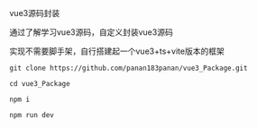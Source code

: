 vue3源码封装

通过了解学习vue3源码，自定义封装vue3源码

实现不需要脚手架，自行搭建起一个vue3+ts+vite版本的框架


```git
git clone https://github.com/panan183panan/vue3_Package.git

cd vue3_Package

npm i

npm run dev
```
